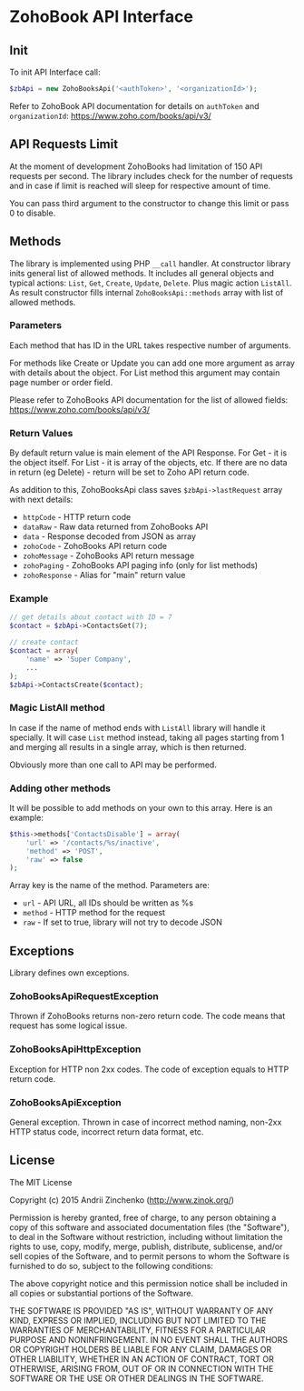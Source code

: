# ZohoBook API Interface

## Init

To init API Interface call:

```php
$zbApi = new ZohoBooksApi('<authToken>', '<organizationId>');
```

Refer to ZohoBook API documentation for details on `authToken` and `organizationId`:
https://www.zoho.com/books/api/v3/


## API Requests Limit

At the moment of development ZohoBooks had limitation of 150 API requests per second.
The library includes check for the number of requests and in case if limit is reached 
will sleep for respective amount of time.

You can pass third argument to the constructor to change this limit or pass 0 to disable.

## Methods

The library is implemented using PHP `__call` handler. At constructor library inits general
list of allowed methods. It includes all general objects and typical actions: `List`, `Get`, 
`Create`, `Update`, `Delete`. Plus magic action `ListAll`. As result constructor fills 
internal `ZohoBooksApi::methods` array with list of allowed methods. 

### Parameters

Each method that has ID in the URL takes respective number of arguments. 

For methods like Create or Update you can add one more argument as array with details 
about the object. For List method this argument may contain page number or order field.

Please refer to ZohoBooks API documentation for the list of allowed fields:
https://www.zoho.com/books/api/v3/

### Return Values

By default return value is main element of the API Response. For Get - it is the object 
itself. For List - it is array of the objects, etc. If there are no data in return 
(eg Delete) - return will be set to Zoho API return code. 

As addition to this, ZohoBooksApi class saves `$zbApi->lastRequest` array with next details:
* `httpCode` - HTTP return code
* `dataRaw` - Raw data returned from ZohoBooks API
* `data` - Response decoded from JSON as array
* `zohoCode` - ZohoBooks API return code
* `zohoMessage` - ZohoBooks API return message
* `zohoPaging` - ZohoBooks API paging info (only for list methods)
* `zohoResponse` - Alias for "main" return value

### Example

```php
// get details about contact with ID = 7
$contact = $zbApi->ContactsGet(7);

// create contact
$contact = array(
    'name' => 'Super Company',
    ...
);
$zbApi->ContactsCreate($contact);
```

### Magic ListAll method

In case if the name of method ends with `ListAll` library will handle it specially.
It will case `List` method instead, taking all pages starting from 1 and merging 
all results in a single array, which is then returned. 

Obviously more than one call to API may be performed.

### Adding other methods

It will be possible to add methods on your own to this array. Here is an example:
```php
$this->methods['ContactsDisable'] = array(
    'url' => '/contacts/%s/inactive',
    'method' => 'POST',
    'raw' => false
);
```

Array key is the name of the method. Parameters are:
* `url` - API URL, all IDs should be written as %s
* `method` - HTTP method for the request
* `raw` - If set to true, library will not try to decode JSON


## Exceptions

Library defines own exceptions.

### ZohoBooksApiRequestException

Thrown if ZohoBooks returns non-zero return code. The code means that request has some 
logical issue.

### ZohoBooksApiHttpException

Exception for HTTP non 2xx codes. The code of exception equals to HTTP return code.

### ZohoBooksApiException

General exception. Thrown in case of incorrect method naming, non-2xx HTTP status code, 
incorrect return data format, etc.


## License

The MIT License

Copyright (c) 2015 Andrii Zinchenko (http://www.zinok.org/)

Permission is hereby granted, free of charge, to any person obtaining a copy
of this software and associated documentation files (the "Software"), to deal
in the Software without restriction, including without limitation the rights
to use, copy, modify, merge, publish, distribute, sublicense, and/or sell
copies of the Software, and to permit persons to whom the Software is
furnished to do so, subject to the following conditions:

The above copyright notice and this permission notice shall be included in
all copies or substantial portions of the Software.

THE SOFTWARE IS PROVIDED "AS IS", WITHOUT WARRANTY OF ANY KIND, EXPRESS OR
IMPLIED, INCLUDING BUT NOT LIMITED TO THE WARRANTIES OF MERCHANTABILITY,
FITNESS FOR A PARTICULAR PURPOSE AND NONINFRINGEMENT. IN NO EVENT SHALL THE
AUTHORS OR COPYRIGHT HOLDERS BE LIABLE FOR ANY CLAIM, DAMAGES OR OTHER
LIABILITY, WHETHER IN AN ACTION OF CONTRACT, TORT OR OTHERWISE, ARISING FROM,
OUT OF OR IN CONNECTION WITH THE SOFTWARE OR THE USE OR OTHER DEALINGS IN
THE SOFTWARE.